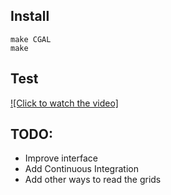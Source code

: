 ## Install

    make CGAL
    make

## Test
[![Click to watch the video]](assets/video/myVideo.mp4)

## TODO:
 - Improve interface
 - Add Continuous Integration
 - Add other ways to read the grids
 

    
